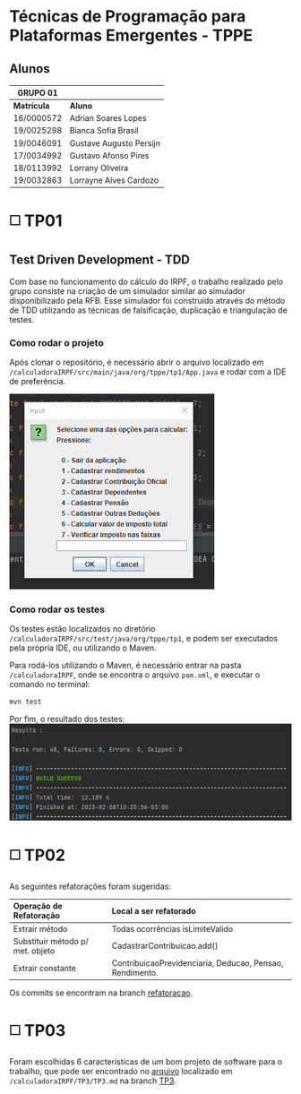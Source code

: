# Técnicas de Programação para Plataformas Emergentes - TPPE

## Alunos
|GRUPO 01| |
| - | - |
|**Matrícula** | **Aluno** |
| 16/0000572  | Adrian Soares Lopes |
| 19/0025298  | Bianca Sofia Brasil |
| 19/0046091  | Gustave Augusto Persijn |
| 17/0034992  | Gustavo Afonso Pires |
| 18/0113992  | Lorrany Oliveira |
| 19/0032863  | Lorrayne Alves Cardozo |


# ◻️ TP01
## Test Driven Development - TDD
Com base no funcionamento do cálculo do IRPF, o trabalho realizado pelo grupo consiste na criação de um simulador similar ao simulador disponibilizado pela RFB. Esse simulador foi construído através do método de TDD utilizando as técnicas de falsificação, duplicação e triangulação de testes.

### Como rodar o projeto
Após clonar o repositório, é necessário abrir o arquivo localizado em `/calculadoraIRPF/src/main/java/org/tppe/tp1/App.java` e rodar com a IDE de preferência.

![](./img/app.png)

### Como rodar os testes
Os testes estão localizados no diretório `/calculadoraIRPF/src/test/java/org/tppe/tp1`, e podem ser executados pela própria IDE, ou utilizando o Maven.

Para rodá-los utilizando o Maven, é necessário entrar na pasta `/calculadoraIRPF`, onde se encontra o arquivo `pom.xml`, e executar o comando no terminal:
```bash
mvn test
```

Por fim, o resultado dos testes:
![](./img/testes.png)

# ◻️ TP02

As seguintes refatorações foram sugeridas:

|   **Operação de Refatoração**  |   **Local a ser refatorado**  |
|:-------------------------------|:------------------------------|
| Extrair método                 |Todas ocorrências isLimiteValido|
|Substituir método p/ met. objeto|CadastrarContribuicao.add()    |
| Extrair constante              |ContribuicaoPrevidenciaria, Deducao, Pensao, Rendimento.|


Os commits se encontram na branch [refatoracao](https://github.com/TrabalhosTecProg/Trabalho-TDD/tree/refatoracao/calculadoraIRPF).


# ◻️ TP03

Foram escolhidas 6 características de um bom projeto de software para o trabalho, que pode ser encontrado no [arquivo](https://github.com/TrabalhosTecProg/Trabalho-TDD/blob/TP3/calculadoraIRPF/TP3/TP3.md) localizado em `/calculadoraIRPF/TP3/TP3.md` na branch [TP3](https://github.com/TrabalhosTecProg/Trabalho-TDD/blob/TP3/calculadoraIRPF/TP3).